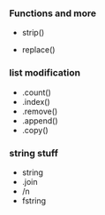 ### Functions and more

- strip()
+ replace()

### list modification

*  .count()
*  .index()
*  .remove()
*  .append()
*  .copy()

### string stuff

* string
* .join
*  /n
*  fstring


